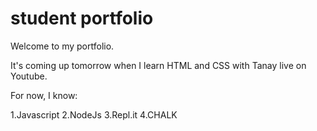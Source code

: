 # student portfolio
Welcome to my portfolio. 

It's coming up tomorrow when I learn HTML and CSS with Tanay live on Youtube.

For now, I know:

1.Javascript
2.NodeJs
3.Repl.it
4.CHALK

